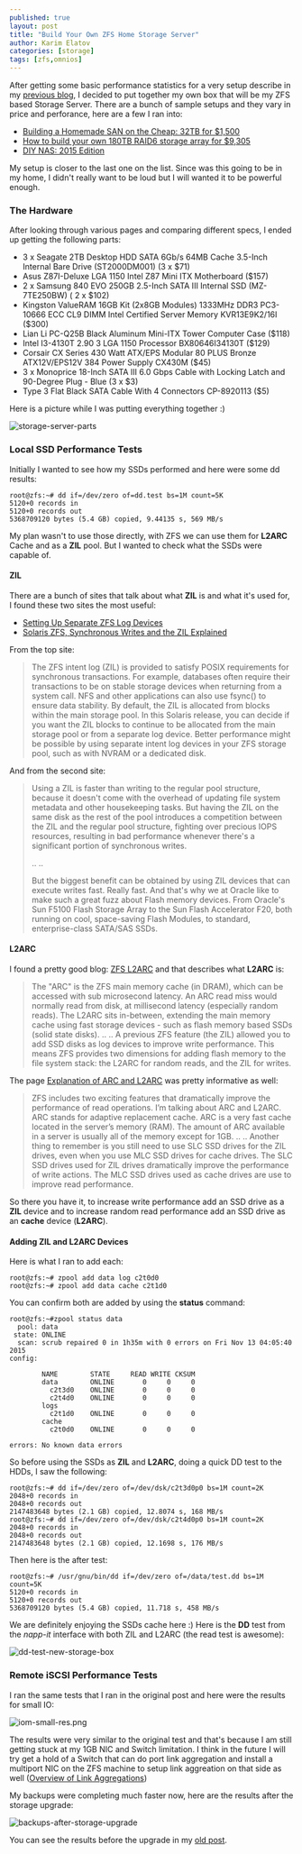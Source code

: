```yaml
---
published: true
layout: post
title: "Build Your Own ZFS Home Storage Server"
author: Karim Elatov
categories: [storage]
tags: [zfs,omnios]
---
```

After getting some basic performance statistics for a very setup describe in my [previous blog](/2014/01/zfs-iscsi-benchmarks-tests/), I decided to put together my own box that will be my ZFS based Storage Server. There are a bunch of sample setups and they vary in price and perforance, here are a few I ran into:

* [Building a Homemade SAN on the Cheap: 32TB for $1,500](http://thehomeserverblog.com/esxi-storage/building-a-homemade-san-on-the-cheap-32tb-for-1500/)
* [How to build your own 180TB RAID6 storage array for $9,305](http://www.extremetech.com/computing/178757-how-to-build-your-own-180tb-raid6-storage-array-for-9305)
* [DIY NAS: 2015 Edition](http://blog.brianmoses.net/2015/01/diy-nas-2015-edition.html)

My setup is closer to the last one on the list. Since was this going to be in my home, I didn't really want to be loud but I will wanted it to be powerful enough.

### The Hardware

After looking through various pages and comparing different specs, I ended up getting the following parts:

* 3 x Seagate 2TB Desktop HDD SATA 6Gb/s 64MB Cache 3.5-Inch Internal Bare Drive (ST2000DM001) (3 x $71)
* Asus Z87I-Deluxe LGA 1150 Intel Z87 Mini ITX Motherboard ($157)
* 2 x Samsung 840 EVO 250GB 2.5-Inch SATA III Internal SSD (MZ-7TE250BW) ( 2 x $102)
* Kingston ValueRAM 16GB Kit (2x8GB Modules) 1333MHz DDR3 PC3-10666 ECC CL9 DIMM Intel Certified Server Memory KVR13E9K2/16I ($300)
* Lian Li PC-Q25B Black Aluminum Mini-ITX Tower Computer Case ($118)
* Intel I3-4130T 2.90 3 LGA 1150 Processor BX80646I34130T ($129)
* Corsair CX Series 430 Watt ATX/EPS Modular 80 PLUS Bronze ATX12V/EPS12V 384 Power Supply CX430M ($45)
* 3 x Monoprice 18-Inch SATA III 6.0 Gbps Cable with Locking Latch and 90-Degree Plug - Blue (3 x $3)
* Type 3 Flat Black SATA Cable With 4 Connectors CP-8920113 ($5)

Here is a picture while I was putting everything together :)

![storage-server-parts](https://raw.githubusercontent.com/elatov/upload/master/zfs-perf-biy-san/storage-server-parts.jpg)

### Local SSD Performance Tests
Initially I wanted to see how my SSDs performed and here were some dd results:

	root@zfs:~# dd if=/dev/zero of=dd.test bs=1M count=5K
	5120+0 records in
	5120+0 records out
	5368709120 bytes (5.4 GB) copied, 9.44135 s, 569 MB/s

My plan wasn't to use those directly, with ZFS we can use them for **L2ARC** Cache and as a **ZIL** pool. But I wanted to check what the SSDs were capable of.

#### ZIL
There are a bunch of sites that talk about what **ZIL** is and what it's used for, I found these two sites the most useful:

* [Setting Up Separate ZFS Log Devices](http://docs.oracle.com/cd/E19253-01/819-5461/gfgaa/index.html)
* [Solaris ZFS, Synchronous Writes and the ZIL Explained](http://constantin.glez.de/blog/2010/07/solaris-zfs-synchronous-writes-and-zil-explained)

From the top site:

> The ZFS intent log (ZIL) is provided to satisfy POSIX requirements for synchronous transactions. For example, databases often require their transactions to be on stable storage devices when returning from a system call. NFS and other applications can also use fsync() to ensure data stability. By default, the ZIL is allocated from blocks within the main storage pool. In this Solaris release, you can decide if you want the ZIL blocks to continue to be allocated from the main storage pool or from a separate log device. Better performance might be possible by using separate intent log devices in your ZFS storage pool, such as with NVRAM or a dedicated disk.

And from the second site:

> Using a ZIL is faster than writing to the regular pool structure, because it doesn't come with the overhead of updating file system metadata and other housekeeping tasks. But having the ZIL on the same disk as the rest of the pool introduces a competition between the ZIL and the regular pool structure, fighting over precious IOPS resources, resulting in bad performance whenever there's a significant portion of synchronous writes.
>
> ..
> ..
>
> But the biggest benefit can be obtained by using ZIL devices that can execute writes fast. Really fast. And that's why we at Oracle like to make such a great fuzz about Flash memory devices. From Oracle's Sun F5100 Flash Storage Array to the Sun Flash Accelerator F20, both running on cool, space-saving Flash Modules, to standard, enterprise-class SATA/SAS SSDs.

#### L2ARC

I found a pretty good blog: [ZFS L2ARC](http://www.brendangregg.com/blog/2008-07-22/zfs-l2arc.html) and that describes what **L2ARC** is:

> The "ARC" is the ZFS main memory cache (in DRAM), which can be accessed with sub microsecond latency. An ARC read miss would normally read from disk, at millisecond latency (especially random reads). The L2ARC sits in-between, extending the main memory cache using fast storage devices - such as flash memory based SSDs (solid state disks).
> ..
> ..
> A previous ZFS feature (the ZIL) allowed you to add SSD disks as log devices to improve write performance. This means ZFS provides two dimensions for adding flash memory to the file system stack: the L2ARC for random reads, and the ZIL for writes.

The page [Explanation of ARC and L2ARC](https://www.anandtech.com/show/3963/zfs-building-testing-and-benchmarking/2) was pretty informative as well:

> ZFS includes two exciting features that dramatically improve the performance of read operations. I’m talking about ARC and L2ARC. ARC stands for adaptive replacement cache. ARC is a very fast cache located in the server’s memory (RAM). The amount of ARC available in a server is usually all of the memory except for 1GB.
> ..
> ..
> Another thing to remember is you still need to use SLC SSD drives for the ZIL drives, even when you use MLC SSD drives for cache drives. The SLC SSD drives used for ZIL drives dramatically improve the performance of write actions. The MLC SSD drives used as cache drives are use to improve read performance.


So there you have it, to increase write performance add an SSD drive as a **ZIL** device and to increase random read performance add an SSD drive as an **cache** device (**L2ARC**).

#### Adding ZIL and L2ARC Devices
Here is what I ran to add each:

	root@zfs:~# zpool add data log c2t0d0
	root@zfs:~# zpool add data cache c2t1d0

You can confirm both are added by using the **status** command:

	root@zfs:~#zpool status data
	  pool: data
	 state: ONLINE
	  scan: scrub repaired 0 in 1h35m with 0 errors on Fri Nov 13 04:05:40 2015
	config:
	
	        NAME        STATE     READ WRITE CKSUM
	        data        ONLINE       0     0     0
	          c2t3d0    ONLINE       0     0     0
	          c2t4d0    ONLINE       0     0     0
	        logs
	          c2t1d0    ONLINE       0     0     0
	        cache
	          c2t0d0    ONLINE       0     0     0
	
	errors: No known data errors


So before using the SSDs as **ZIL** and **L2ARC**, doing a quick DD test to the HDDs, I saw the following:

	root@zfs:~# dd if=/dev/zero of=/dev/dsk/c2t3d0p0 bs=1M count=2K
	2048+0 records in
	2048+0 records out
	2147483648 bytes (2.1 GB) copied, 12.8074 s, 168 MB/s
	root@zfs:~# dd if=/dev/zero of=/dev/dsk/c2t4d0p0 bs=1M count=2K
	2048+0 records in
	2048+0 records out
	2147483648 bytes (2.1 GB) copied, 12.1698 s, 176 MB/s

Then here is the after test:

	root@zfs:~# /usr/gnu/bin/dd if=/dev/zero of=/data/test.dd bs=1M count=5K
	5120+0 records in
	5120+0 records out
	5368709120 bytes (5.4 GB) copied, 11.718 s, 458 MB/s

We are definitely enjoying the SSDs cache here :) Here is the **DD** test from the *napp-it* interface with both ZIL and L2ARC (the read test is awesome):

![dd-test-new-storage-box](https://raw.githubusercontent.com/elatov/upload/master/zfs-perf-biy-san/dd-test-new-storage-box.png)

### Remote iSCSI Performance Tests
I ran the same tests that I ran in the original post and here were the results for small IO:

![iom-small-res.png](https://raw.githubusercontent.com/elatov/upload/master/zfs-perf-biy-san/iom-small-res.png)

The results were very similar to the original test and that's because I am still getting stuck at my 1GB NIC and Switch limitation. I think in the future I will try get a hold of a Switch that can do port link aggregation and install a multiport NIC on the ZFS machine to setup link aggreation on that side as well ([Overview of Link Aggregations](https://docs.oracle.com/cd/E23824_01/html/821-1458/fpjvl.html))

My backups were completing much faster now, here are the results after the storage upgrade:

![backups-after-storage-upgrade](https://raw.githubusercontent.com/elatov/upload/master/zfs-perf-biy-san/backups-after-storage-upgrade.png)

You can see the results before the upgrade in my [old post](/2014/02/esxi-backups-zfs-xsibackup/).

